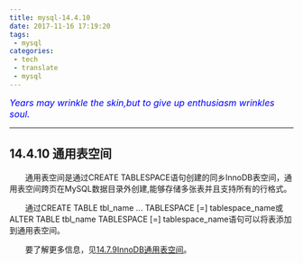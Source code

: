 ```yaml
---
title: mysql-14.4.10
date: 2017-11-16 17:19:20
tags:
 - mysql
categories:
 - tech
 - translate
 - mysql
---
```



<font color='blue' style="font-style:italic" size="3">Years may wrinkle the skin,but to give up enthusiasm wrinkles soul.</font>

------

## 14.4.10 通用表空间

&emsp;&emsp;通用表空间是通过CREATE TABLESPACE语句创建的同乡InnoDB表空间，通用表空间跨页在MySQL数据目录外创建,能够存储多张表并且支持所有的行格式。

&emsp;&emsp;通过CREATE TABLE tbl_name ... TABLESPACE [=] tablespace_name或ALTER TABLE tbl_name TABLESPACE [=] tablespace_name语句可以将表添加到通用表空间。


&emsp;&emsp;要了解更多信息，见[14.7.9InnoDB通用表空间]()。